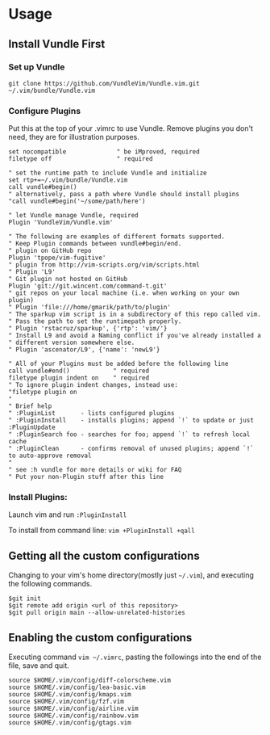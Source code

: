 # Usage
## Install Vundle First
### Set up Vundle
```shell
git clone https://github.com/VundleVim/Vundle.vim.git ~/.vim/bundle/Vundle.vim
```
### Configure Plugins
Put this at the top of your .vimrc to use Vundle. Remove plugins you don't need, they are for illustration purposes.
```vim
set nocompatible              " be iMproved, required
filetype off                  " required

" set the runtime path to include Vundle and initialize
set rtp+=~/.vim/bundle/Vundle.vim
call vundle#begin()
" alternatively, pass a path where Vundle should install plugins
"call vundle#begin('~/some/path/here')

" let Vundle manage Vundle, required
Plugin 'VundleVim/Vundle.vim'

" The following are examples of different formats supported.
" Keep Plugin commands between vundle#begin/end.
" plugin on GitHub repo
Plugin 'tpope/vim-fugitive'
" plugin from http://vim-scripts.org/vim/scripts.html
" Plugin 'L9'
" Git plugin not hosted on GitHub
Plugin 'git://git.wincent.com/command-t.git'
" git repos on your local machine (i.e. when working on your own plugin)
" Plugin 'file:///home/gmarik/path/to/plugin'
" The sparkup vim script is in a subdirectory of this repo called vim.
" Pass the path to set the runtimepath properly.
" Plugin 'rstacruz/sparkup', {'rtp': 'vim/'}
" Install L9 and avoid a Naming conflict if you've already installed a
" different version somewhere else.
" Plugin 'ascenator/L9', {'name': 'newL9'}

" All of your Plugins must be added before the following line
call vundle#end()            " required
filetype plugin indent on    " required
" To ignore plugin indent changes, instead use:
"filetype plugin on
"
" Brief help
" :PluginList       - lists configured plugins
" :PluginInstall    - installs plugins; append `!` to update or just :PluginUpdate
" :PluginSearch foo - searches for foo; append `!` to refresh local cache
" :PluginClean      - confirms removal of unused plugins; append `!` to auto-approve removal
"
" see :h vundle for more details or wiki for FAQ
" Put your non-Plugin stuff after this line
```
### Install Plugins:

Launch vim and run `:PluginInstall`

To install from command line: `vim +PluginInstall +qall`
## Getting all the custom configurations
Changing to your vim's home directory(mostly just `~/.vim`), and executing the following commands.
```shell
$git init
$git remote add origin <url of this repository>
$git pull origin main --allow-unrelated-histories
```
## Enabling the custom configurations
Executing command `vim ~/.vimrc`, pasting the followings into the end of the file, save and quit.
```vim
source $HOME/.vim/config/diff-colorscheme.vim
source $HOME/.vim/config/lea-basic.vim
source $HOME/.vim/config/kmaps.vim
source $HOME/.vim/config/fzf.vim
source $HOME/.vim/config/airline.vim
source $HOME/.vim/config/rainbow.vim
source $HOME/.vim/config/gtags.vim
```

